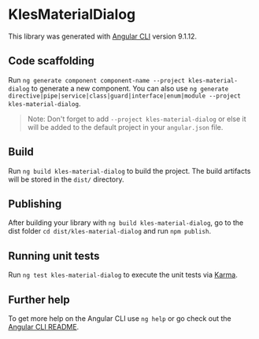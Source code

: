 # KlesMaterialDialog

This library was generated with [Angular CLI](https://github.com/angular/angular-cli) version 9.1.12.

## Code scaffolding

Run `ng generate component component-name --project kles-material-dialog` to generate a new component. You can also use `ng generate directive|pipe|service|class|guard|interface|enum|module --project kles-material-dialog`.
> Note: Don't forget to add `--project kles-material-dialog` or else it will be added to the default project in your `angular.json` file. 

## Build

Run `ng build kles-material-dialog` to build the project. The build artifacts will be stored in the `dist/` directory.

## Publishing

After building your library with `ng build kles-material-dialog`, go to the dist folder `cd dist/kles-material-dialog` and run `npm publish`.

## Running unit tests

Run `ng test kles-material-dialog` to execute the unit tests via [Karma](https://karma-runner.github.io).

## Further help

To get more help on the Angular CLI use `ng help` or go check out the [Angular CLI README](https://github.com/angular/angular-cli/blob/master/README.md).
